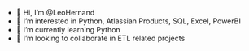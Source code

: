 - 👋 Hi, I’m @LeoHernand
- 👀 I’m interested in Python, Atlassian Products, SQL, Excel, PowerBI
- 🌱 I’m currently learning Python 
- 💞️ I’m looking to collaborate in ETL related projects


<!---
LeoHernand/LeoHernand is a ✨ special ✨ repository because its `README.md` (this file) appears on your GitHub profile.
You can click the Preview link to take a look at your changes.
--->

